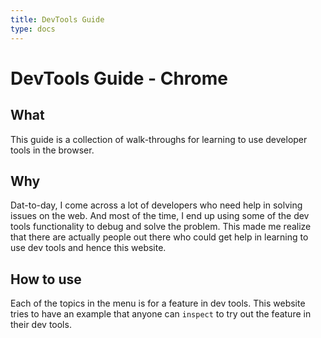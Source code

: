 ```yaml
---
title: DevTools Guide
type: docs
---
```


# DevTools Guide - Chrome


## What

This guide is a collection of walk-throughs for learning to use developer tools in the browser.

## Why

Dat-to-day, I come across a lot of developers who need help in solving issues on the web. And most of the time, I end up using some of the dev tools functionality to debug and solve the problem. This made me realize that there are actually people out there who could get help in learning to use dev tools and hence this website.

## How to use

Each of the topics in the menu is for a feature in dev tools. This website tries to have an example that anyone can `inspect` to try out the feature in their dev tools.

